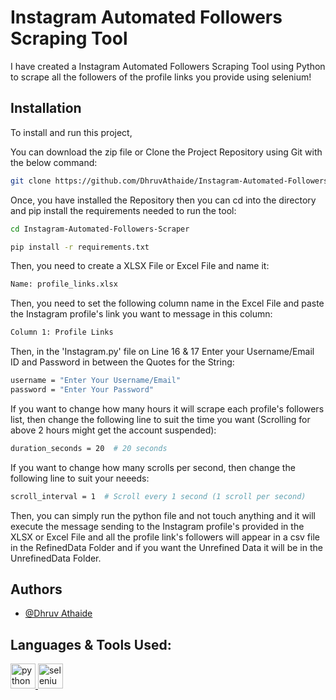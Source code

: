 # Instagram Automated Followers Scraping Tool

I have created a Instagram Automated Followers Scraping Tool using Python to scrape all the followers of the profile links you provide using selenium!


## Installation

To install and run this project,

You can download the zip file or Clone the Project Repository using Git with the below command:
```bash
git clone https://github.com/DhruvAthaide/Instagram-Automated-Followers-Scraper.git
```

Once, you have installed the Repository then you can cd into the directory and pip install the requirements needed to run the tool:
```bash
cd Instagram-Automated-Followers-Scraper
```

```bash
pip install -r requirements.txt
```

Then, you need to create a XLSX File or Excel File and name it:
```bash
Name: profile_links.xlsx
```

Then, you need to set the following column name in the Excel File and paste the Instagram profile's link you want to message in this column:
```bash
Column 1: Profile Links
```

Then, in the 'Instagram.py' file on Line 16 & 17 Enter your Username/Email ID and Password in between the Quotes for the String:
```bash
username = "Enter Your Username/Email"
password = "Enter Your Password"
```

If you want to change how many hours it will scrape each profile's followers list, then change the following line to suit the time you want (Scrolling for above 2 hours might get the account suspended):
```bash
duration_seconds = 20  # 20 seconds
```

If you want to change how many scrolls per second, then change the following line to suit your neeeds:
```bash
scroll_interval = 1  # Scroll every 1 second (1 scroll per second)
```

Then, you can simply run the python file and not touch anything and it will execute the message sending to the Instagram profile's provided in the XLSX or Excel File and all the profile link's followers will appear in a csv file in the RefinedData Folder and if you want the Unrefined Data it will be in the UnrefinedData Folder.

## Authors

- [@Dhruv Athaide](https://github.com/DhruvAthaide)


## Languages & Tools Used:
<p align="left"> 
<a href="https://www.python.org/" target="_blank" rel="noreferrer"> <img src="https://cdn.jsdelivr.net/gh/devicons/devicon/icons/python/python-original.svg" alt="python" width="40" height="40"/> </a>
<a href="https://www.selenium.dev/" target="_blank" rel="noreferrer"> <img src="https://cdn.jsdelivr.net/gh/devicons/devicon/icons/selenium/selenium-original.svg" alt="selenium" width="40" height="40"/> </a>
</p>